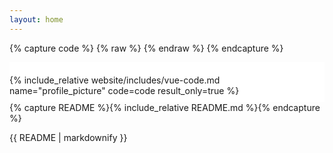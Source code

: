 ```yaml
---
layout: home
---
```


{% capture code %}
{% raw %}
<template>
  <div style="width: 180px;">
    <VueFileAgent
      :uploadUrl="uploadUrl"
      :multiple="false"
      :deletable="false"
      :meta="false"
      :compact="true"
      accept="image/*"
      help-text="Select or drag an image here"
      :errorText="{
        type: 'Please select an image',
      }"
      v-model="profilePic"
      @select="onSelect($event)"
    ></VueFileAgent>
  </div>
</template>
<script>
export default {
  data: function(){
    return {
      // ...
      profilePic: null,
      uploadUrl: 'https://www.mocky.io/v2/5d4fb20b3000005c111099e3',
      // ...
    };
  },
  methods: {
    onSelect: function(filesData){
      var fd = this.profilePic;
      console.log('profilePic', fd);
      // alert('You selected a ' + fd.sizeText + ' ' + fd.ext + ' file (' + fd.name + ')');
    }
  },
  // ...
}
</script>
{% endraw %}
{% endcapture %}


<div style="float: left;padding: 20px 20px 10px 0;background: #FFF;">
{% include_relative website/includes/vue-code.md name="profile_picture" code=code result_only=true %}
</div>

{% capture README %}{% include_relative README.md %}{% endcapture %}

<div class="readme-content" v-pre>
  {{ README | markdownify }}
</div>

